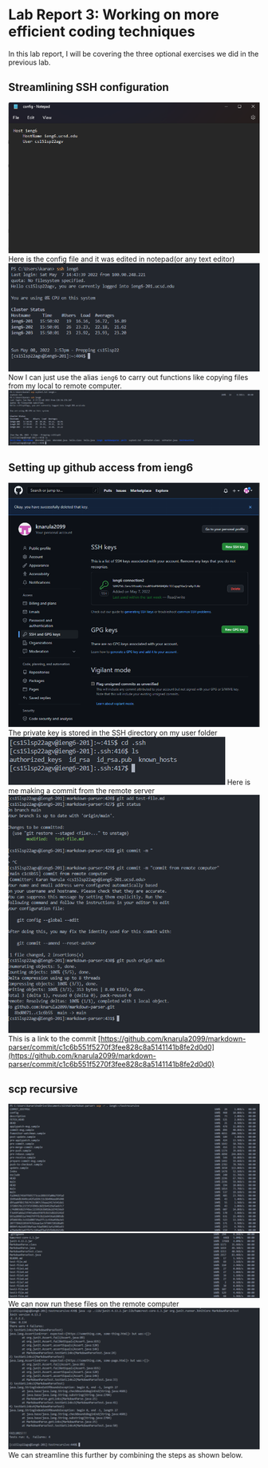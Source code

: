 # Lab Report 3: Working on more efficient coding techniques

In this lab report, I will be covering the three optional exercises we did in the previous lab.

## Streamlining SSH configuration
![](configfile.png)
Here is the config file and it was edited in notepad(or any text editor)
![](configlogin.png)
Now I can just use the alias `ieng6` to carry out functions like copying files from my local to remote computer.
![](scptest.png)

## Setting up github access from ieng6
![](gitssh.png)
The private key is stored in the SSH directory on my user folder
![](privatekey.png)
Here is me making a commit from the remote server
![](commit1.png)
This is a link to the commit [https://github.com/knarula2099/markdown-parser/commit/c1c6b551f5270f3fee828c8a5141141b8fe2d0d0](https://github.com/knarula2099/markdown-parser/commit/c1c6b551f5270f3fee828c8a5141141b8fe2d0d0)
## scp recursive

![](file1.png)
![](file2.png)
We can now run these files on  the remote computer
![](testshown.png)
We can streamline this further by combining the steps as shown below.
